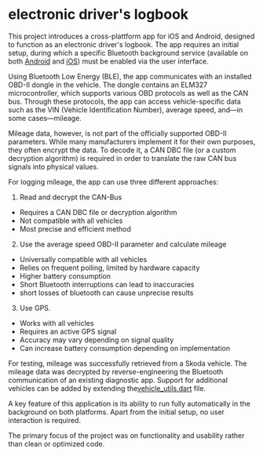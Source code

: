 # electronic driver's logbook


This project introduces a cross-plattform app for iOS and Android, designed to function as an electronic driver's logbook. The app requires an initial setup, during which a specific Bluetooth background service (available on both [Android](./lib/bluetooth_task_handler.dart) and [iOS](./lib/services/ios_bluetooth_service.dart)) must be enabled via the user interface.


Using Bluetooth Low Energy (BLE), the app communicates with an installed OBD-II dongle in the vehicle. The dongle contains an ELM327 microcontroller, which supports various OBD protocols as well as the CAN bus. Through these protocols, the app can access vehicle-specific data such as the VIN (Vehicle Identification Number), average speed, and—in some cases—mileage.

Mileage data, however, is not part of the officially supported OBD-II parameters. While many manufacturers implement it for their own purposes, they often encrypt the data. To decode it, a CAN DBC file (or a custom decryption algorithm) is required in order to translate the raw CAN bus signals into physical values.

For logging mileage, the app can use three different approaches:

1. Read and decrypt the CAN-Bus
- Requires a CAN DBC file or decryption algorithm
- Not compatible with all vehicles
- Most precise and efficient method
2. Use the average speed OBD-II parameter and calculate mileage
- Universally compatible with all vehicles
- Relies on frequent polling, limited by hardware capacity
- Higher battery consumption
- Short Bluetooth interruptions can lead to inaccuracies
- short losses of bluetooth can cause unprecise results
3. Use GPS.
- Works with all vehicles
- Requires an active GPS signal
- Accuracy may vary depending on signal quality
- Can increase battery consumption depending on implementation


For testing, mileage was successfully retrieved from a Skoda vehicle. The mileage data was decrypted by reverse-engineering the Bluetooth communication of an existing diagnostic app. Support for additional vehicles can be added by extending the[vehicle_utils.dart](./lib/utils/vehicle_utils.dart) file.

A key feature of this application is its ability to run fully automatically in the background on both platforms. Apart from the initial setup, no user interaction is required.

The primary focus of the project was on functionality and usability rather than clean or optimized code.

